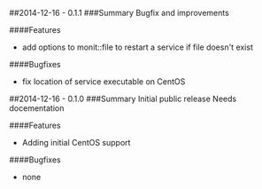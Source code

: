 ##2014-12-16 - 0.1.1
###Summary
Bugfix and improvements

####Features
- add options to monit::file to restart a service if file doesn't exist

####Bugfixes
- fix location of service executable on CentOS

##2014-12-16 - 0.1.0
###Summary
Initial public release
Needs docementation

####Features
- Adding initial CentOS support

####Bugfixes
- none

